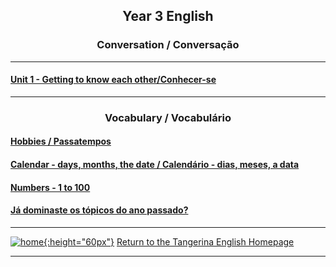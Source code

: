 <h2> 
<p align="center">
Year 3 English
</p>
</h2>

<h3>
<p align="center">
Conversation / Conversação
</p>
</h3>

***

#### [Unit 1 - Getting to know each other/Conhecer-se](https://tangerina-pt.github.io/English/GTKEO_CD)

***

<h3>
<p align="center">
Vocabulary / Vocabulário
</p>
</h3>

#### [Hobbies / Passatempos](https://tangerina-pt.github.io/English/Hobbies_CD)
#### [Calendar - days, months, the date / Calendário - dias, meses, a data](https://tangerina-pt.github.io/English/Calendar_CD)
#### [Numbers - 1 to 100](https://tangerina-pt.github.io/English/Cardinal_Numbers_C)
#### [Já dominaste os tópicos do ano passado?](https://tangerina-pt.github.io/English/Y2_ano_passado)  

***

[![home](https://1blockatatime.github.io/English/images/home.png){:height="60px"}](https://tangerina-pt.github.io/English) [Return to the Tangerina English Homepage](https://tangerina-pt.github.io/English)

***
